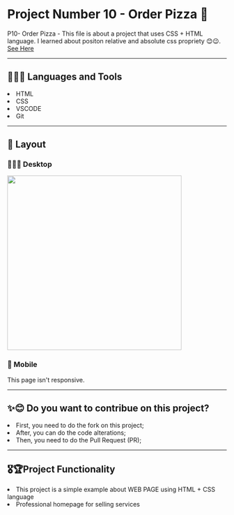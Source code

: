<h1> Project Number 10 - Order Pizza 🍕 </h1>

P10- Order Pizza - This file is about a project that uses CSS + HTML language. I learned about positon relative and absolute css propriety 😊😉. <a href = https://taiscostaeng.github.io/front-p10-order/> See Here </a>

------------------------------------------------------------------------------------------------------------------------------------------------------------------------------------------------
<h2> 👩🏽‍🔧 Languages and Tools </h2>
<li> HTML </li>
<li> CSS </li>
<li> VSCODE </li>
<li> Git </li>

------------------------------------------------------------------------------------------------------------------------------------------------------------------------------------------------
<h2> 🎨 Layout </h2>

<h3> 👩🏽‍💻 Desktop </h3>
<img src= "https://github.com/taiscostaeng/front-p10-order/assets/138815703/fa5efffc-2813-4a34-90c5-f0d46b5186e4" width="400">

<h3> 📱 Mobile </h3>
This page isn't responsive.

------------------------------------------------------------------------------------------------------------------------------------------------------------------------------------------------
<h2> ✨😊 Do you want to contribue on this project? </h2>
<li> First, you need to do the fork on this project; </li>
<li> After, you can do the code alterations; </li>
<li> Then, you need to do the Pull Request (PR); </li>

------------------------------------------------------------------------------------------------------------------------------------------------------------------------------------------------
<h2> 🎖🏆Project Functionality </h2>
<li> This project is a simple example about WEB PAGE using HTML + CSS language </li>
<li> Professional homepage for selling services </li>
